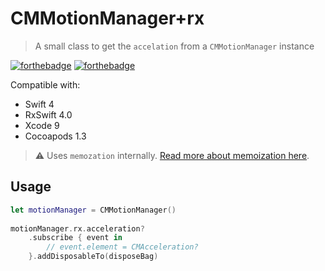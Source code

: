 # CMMotionManager+rx
> A small class to get the `accelation` from a `CMMotionManager` instance

[![forthebadge](http://forthebadge.com/images/badges/made-with-swift.svg)](http://forthebadge.com) [![forthebadge](http://forthebadge.com/images/badges/does-not-contain-treenuts.svg)](http://forthebadge.com)

Compatible with:

- Swift 4
- RxSwift 4.0
- Xcode 9
- Cocoapods 1.3

> ⚠️ Uses `memozation` internally. [Read more about memoization here](../../Core/Memoization.swift).

## Usage

```swift
let motionManager = CMMotionManager()
        
motionManager.rx.acceleration?
    .subscribe { event in
        // event.element = CMAcceleration?
    }.addDisposableTo(disposeBag)
```
